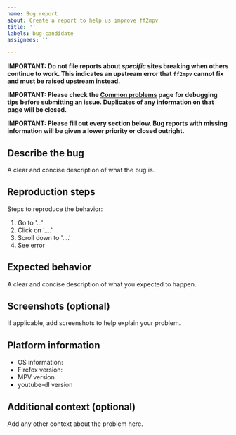 ```yaml
---
name: Bug report
about: Create a report to help us improve ff2mpv
title: ''
labels: bug-candidate
assignees: ''

---
```


**IMPORTANT: Do not file reports about *specific* sites breaking when others continue to work. This indicates an upstream error that `ff2mpv` cannot fix and must be raised upstream instead.**

**IMPORTANT: Please check the [Common problems](https://github.com/woodruffw/ff2mpv/wiki/Common-problems) page for debugging tips before submitting an issue. Duplicates of any information on that page will be closed.**

**IMPORTANT: Please fill out every section below. Bug reports with missing information will be
given a lower priority or closed outright.**

## Describe the bug

A clear and concise description of what the bug is.

## Reproduction steps

Steps to reproduce the behavior:
1. Go to '...'
2. Click on '....'
3. Scroll down to '....'
4. See error

## Expected behavior

A clear and concise description of what you expected to happen.

## Screenshots (optional)

If applicable, add screenshots to help explain your problem.

## Platform information

 - OS information:
 - Firefox version:
 - MPV version
 - youtube-dl version

## Additional context (optional)

Add any other context about the problem here.
